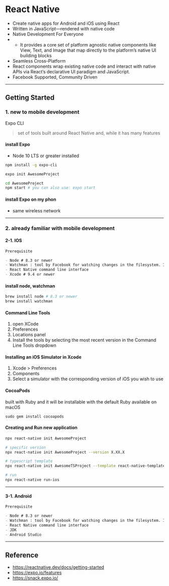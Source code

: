 # React Native

- Create native apps for Android and iOS using React
- Written in JavaScript—rendered with native code
- Native Development For Everyone
- - It provides a core set of platform agnostic native components like View, Text, and Image that map directly to the platform’s native UI building blocks
- Seamless Cross-Platform
- React components wrap existing native code and interact with native APIs via React’s declarative UI paradigm and JavaScript.
- Facebook Supported, Community Driven

---

## Getting Started

### 1. new to mobile development

Expo CLI

> set of tools built around React Native and, while it has many features

#### install Expo

- Node 10 LTS or greater installed

```bash
npm install -g expo-cli

expo init AwesomeProject

cd AwesomeProject
npm start # you can also use: expo start
```

#### install Expo on my phon

- same wireless network

---

### 2. already familiar with mobile development

#### 2-1. IOS

```md
Prerequisite

- Node # 8.3 or newer
- Watchman : tool by Facebook for watching changes in the filesystem. It is highly recommended you install it for better performance.
- React Native command line interface
- Xcode # 9.4 or newer
```

#### install node, watchman

```bash
brew install node # 8.3 or newer
brew install watchman
```

#### Command Line Tools

1. open XCode
2. Preferences
3. Locations panel
4. Install the tools by selecting the most recent version in the Command Line Tools dropdown

#### Installing an iOS Simulator in Xcode

1. Xcode > Preferences
2. Components
3. Select a simulator with the corresponding version of iOS you wish to use

#### CocoaPods

built with Ruby and it will be installable with the default Ruby available on macOS

```
sudo gem install cocoapods
```

#### Creating and Run new application

```bash
npx react-native init AwesomeProject

# specific version
npx react-native init AwesomeProject --version X.XX.X

# typescript template
npx react-native init AwesomeTSProject --template react-native-template-typescript

# run
npx react-native run-ios
```

---

#### 3-1. Android

```md
Prerequisite

- Node # 8.3 or newer
- Watchman : tool by Facebook for watching changes in the filesystem. It is highly recommended you install it for better performance.
- React Native command line interface
- JDK
- Android Studio
```

---

## Reference

- https://reactnative.dev/docs/getting-started
- https://expo.io/features
- https://snack.expo.io/
